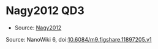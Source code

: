 <a name="material" />

# Nagy2012 QD3
<script type="application/ld+json">
  {
    "@context": "https://schema.org/",
    "@type": "ChemicalSubstance",
    "@id": "https://egonw.github.io/nanowiki/nanowiki129.html#material",
    "http://purl.org/dc/terms/conformsTo":
      {
        "@type": "CreativeWork",
        "@id": "https://bioschemas.org/profiles/ChemicalSubstance/0.4-RELEASE/"
      },
    "identfier": "129",
    "name": "Nagy2012 QD3",
    "url": "https://egonw.github.io/nanowiki/nanowiki129.html#material",
    "sameAs": "http://127.0.0.1/mediawiki/index.php/Special:URIResolver/Nagy2012_QD3"
  }
</script>


* Source: [Nagy2012](Nagy2012.md)


Source: NanoWiki 6, doi:[10.6084/m9.figshare.11897205.v1](https://doi.org/10.6084/m9.figshare.11897205.v1)
